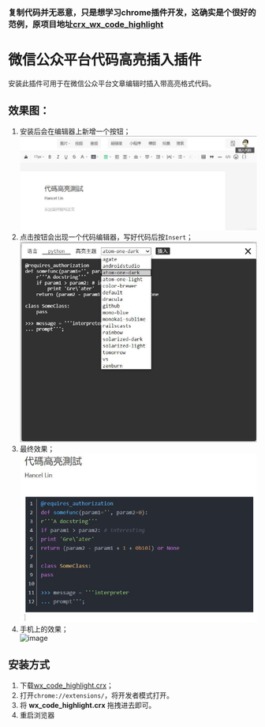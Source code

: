 ### 复制代码并无恶意，只是想学习chrome插件开发，这确实是个很好的范例，原项目地址[crx_wx_code_highlight](https://github.com/imlinhanchao/crx_wx_code_highlight)

# 微信公众平台代码高亮插入插件

安装此插件可用于在微信公众平台文章编辑时插入带高亮格式代码。

## 效果图：

1. 安装后会在编辑器上新增一个按钮；![image](https://github.com/imlinhanchao/crx_wx_code_highlight/raw/master/screenshot/editor.jpg)  
2. 点击按钮会出现一个代码编辑器，写好代码后按`Insert`；![image](https://github.com/imlinhanchao/crx_wx_code_highlight/raw/master/screenshot/code.jpg)  
3. 最终效果；![image](https://github.com/imlinhanchao/crx_wx_code_highlight/raw/master/screenshot/home.jpg)  
4. 手机上的效果；  
![image](https://github.com/imlinhanchao/crx_wx_code_highlight/raw/master/screenshot/demo.gif)  

## 安装方式

1. 下载[wx_code_highlight.crx](https://github.com/yezige/crx_demo_wx_code_highlight/raw/master/wx_code_highlight.crx)；  
2. 打开`chrome://extensions/`，将开发者模式打开。  
3. 将 **wx_code_highlight.crx** 拖拽进去即可。
4. 重启浏览器
